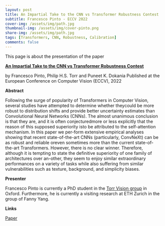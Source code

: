 ```yaml
---
layout: post
title: An Impartial Take to the CNN vs Transformer Robustness Contest
subtitle: Francesco Pinto - ECCV 2022
cover-img: /assets/img/path.jpg
thumbnail-img: /assets/img/cover-pinto.png
share-img: /assets/img/path.jpg
tags: [Transformers, CNN, Robustness, Calibration]
comments: false
---
```


This page is about the presentation of the paper

[**An Impartial Take to the CNN vs Transformer Robustness Contest**](https://arxiv.org/pdf/2207.11347.pdf)

by Francesco Pinto, Philip H.S. Torr and Puneet K. Dokania
Published at the European Conference on Computer Vision (ECCV), 2022

**Abstract**

Following the surge of popularity of Transformers in Computer Vision, several studies have attempted to determine whether theycould  be  more  robust  to  distribution  shifts  and  provide  better  uncertainty estimates than Convolutional Neural Networks (CNNs). The almost unanimous conclusion is that they are, and it is often conjecturedmore  or  less  explicitly  that  the  reason  of  this  supposed  superiority  isto be attributed to the self-attention mechanism. In this paper we per-form  extensive  empirical  analyses  showing  that  recent  state-of-the-art CNNs  (particularly,  ConvNeXt)  can  be  as  robust  and  reliable  oreven  sometimes  more  than  the  current  state-of-the-art  Transformers. However,  there  is  no  clear  winner.  Therefore,  although  it  is  tempting to state the definitive superiority of one family of architectures over an-other, they seem to enjoy similar extraordinary performances on a variety of tasks while also suffering from similar vulnerabilities such as texture, background, and simplicity biases.

**Presenter**

Francesco Pinto is currently a PhD student in the [Torr Vision group](https://torrvision.com/) in Oxford. Furthermore, he is currently a visiting research at ETH Zurich in the group of Fanny Yang. 

**Links**

[Paper](https://arxiv.org/pdf/2207.11347.pdf)
